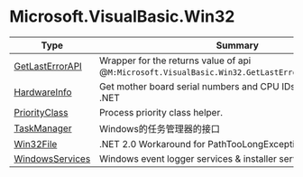 ﻿
# Microsoft.VisualBasic.Win32

|Type|Summary|
|----|-------|
|<a href="#" onClick="load('/docs/Microsoft.VisualBasic.Win32/GetLastErrorAPI.md')">GetLastErrorAPI</a>|Wrapper for the returns value of api @``M:Microsoft.VisualBasic.Win32.GetLastErrorAPI.GetLastError``|
|<a href="#" onClick="load('/docs/Microsoft.VisualBasic.Win32/HardwareInfo.md')">HardwareInfo</a>|Get mother board serial numbers and CPU IDs in Visual Basic .NET|
|<a href="#" onClick="load('/docs/Microsoft.VisualBasic.Win32/PriorityClass.md')">PriorityClass</a>|Process priority class helper.|
|<a href="#" onClick="load('/docs/Microsoft.VisualBasic.Win32/TaskManager.md')">TaskManager</a>|Windows的任务管理器的接口|
|<a href="#" onClick="load('/docs/Microsoft.VisualBasic.Win32/Win32File.md')">Win32File</a>|.NET 2.0 Workaround for PathTooLongException|
|<a href="#" onClick="load('/docs/Microsoft.VisualBasic.Win32/WindowsServices.md')">WindowsServices</a>|Windows event logger services & installer services. ...|

